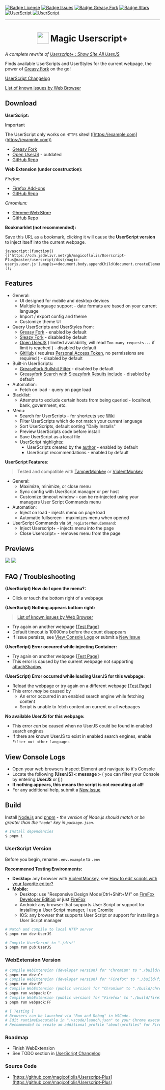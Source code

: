 [![Badge License](https://img.shields.io/github/license/magicoflolis/Userscript-Plus?style=flat-square)](https://github.com/magicoflolis/Userscript-Plus/blob/master/LICENSE)
[![Badge Issues](https://img.shields.io/github/issues/magicoflolis/Userscript-Plus?style=flat-square)](https://github.com/magicoflolis/Userscript-Plus/issues)
[![Badge Greasy Fork](https://img.shields.io/greasyfork/dt/421603?style=flat-square)](https://greasyfork.org/scripts/421603)
[![Badge Stars](https://img.shields.io/github/stars/magicoflolis/Userscript-Plus?style=flat-square)](https://github.com/magicoflolis/Userscript-Plus/stargazers)
[![UserScript](https://img.shields.io/badge/Userscript-Download-brightgreen.svg?style=flat-square&label=Greasy+Fork&logo=javascript&logoColor=white)](https://greasyfork.org/scripts/421603)
[![UserScript](https://img.shields.io/badge/Userscript-Download-brightgreen.svg?style=flat-square&label=GitHub+Repo&logo=javascript&logoColor=white)](https://github.com/magicoflolis/Userscript-Plus/blob/master/dist/magic-userjs.user.js?raw=1)

---

<h1 align="center">
<sub>
<img src="https://raw.githubusercontent.com/magicoflolis/Userscript-Plus/9aa3abea2e6d5caadf051edc9790657da91a1358/src/img/greasyfork.svg" height="38" width="38">
</sub>
Magic Userscript+
</h1>

*A complete rewrite of [Userscript+ : Show Site All UserJS](https://github.com/jae-jae/Userscript-Plus)*

Finds available UserScripts and UserStyles for the current webpage, the power of [Greasy Fork](https://greasyfork.org) on the go!

[UserScript Changelog](https://github.com/magicoflolis/Userscript-Plus/blob/master/CHANGELOG.user.md)

[List of known issues by Web Browser](https://github.com/magicoflolis/Userscript-Plus/blob/master/browser-issues.md)

## **Download**

**UserScript:**

> [!IMPORTANT]
> The UserScript only works on `HTTPS` sites! ([https://example.com](https://example.com))

* [Greasy Fork](https://greasyfork.org/scripts/421603)
* [Open UserJS](https://openuserjs.org/scripts/Magic/Magic_Userscript+_Show_Site_All_UserJS) - outdated
* [GitHub Repo](https://github.com/magicoflolis/Userscript-Plus/blob/master/dist/magic-userjs.user.js?raw=1)

**Web Extension (under construction):**

*Firefox:*

* [Firefox Add-ons](https://addons.mozilla.org/firefox/addon/userscript-plus/)
* [GitHub Repo](https://github.com/magicoflolis/Userscript-Plus/releases/tag/webext/latest)

*Chromium:*

* ~~[Chrome Web Store](https://github.com/magicoflolis/Userscript-Plus/releases/tag/webext/latest)~~
* [GitHub Repo](https://github.com/magicoflolis/Userscript-Plus/releases/tag/webext/latest)

**Bookmarklet (not recommended):**

Save this URL as a bookmark, clicking it will cause the **UserScript version** to inject itself into the current webpage.

```JS
javascript:(function(){['https://cdn.jsdelivr.net/gh/magicoflolis/Userscript-Plus@master/userscript/dist/magic-userjs.user.js'].map(s=>document.body.appendChild(document.createElement('script')).src=s)})();
```

## Features

* General:
  * UI designed for mobile and desktop devices
  * Multiple language support - date formats are based on your current language
  * Import / export config and theme
  * Customize theme UI
* Query UserScripts and UserStyles from:
  * [Greasy Fork](https://greasyfork.org) - enabled by default
  * [Sleazy Fork](https://sleazyfork.org) - disabled by default
  * [Open UserJS](https://openuserjs.org) ( limited availability, will read `Too many requests...` if limit is reached ) - disabled by default
  * [GitHub](https://github.com/search?l=JavaScript&o=desc&q="==UserScript==") ( requires [Personal Access Token](https://github.com/settings/tokens), no permissions are required ) - disabled by default
* Built-in UserScripts:
  * [GreasyFork Bullshit Filter](https://greasyfork.org/scripts/12179) - disabled by default
  * [Greasyfork Search with Sleazyfork Results include](https://greasyfork.org/scripts/23840) - disabled by default
* Automation:
  * Fetch on load - query on page load
* Blacklist:
  * Attempts to exclude certain hosts from being queried - localhost, bank, government, etc.
* Menu:
  * Search for UserScripts - for shortcuts see [Wiki](https://github.com/magicoflolis/Userscript-Plus/blob/master/wiki/README.md)
  * Filter UserScripts which do not match your current language
  * Sort UserScripts, default sorting "Daily Installs"
  * Preview UserScripts code before install
  * Save UserScript as a local file
  * UserScript highlights:
    * UserScripts created by the [author](https://greasyfork.org/users/166061) - enabled by default
    * UserScript recommendations - enabled by default

**UserScript Features:**

> Tested and compatible with [TamperMonkey](https://www.tampermonkey.net/) or [ViolentMonkey](https://violentmonkey.github.io/)

* General:
  * Maximize, minimize, or close menu
  * Sync config with UserScript manager or per host
  * Customize timeout window - can be re-injected using your managers User Script Commands menu
* Automation:
  * Inject on load - injects menu on page load
  * Automatic fullscreen - maximizes menu when opened
* UserScript Commands via `GM_registerMenuCommand`:
  * Inject Userscript+ - injects menu into the page
  * Close Userscript+ - removes menu from the page

## Previews

<p>
  <img src="https://raw.githubusercontent.com/magicoflolis/Userscript-Plus/master/assets/using-tabs.gif">
  <img src="https://raw.githubusercontent.com/magicoflolis/Userscript-Plus/master/assets/install-userscript.gif">
</p>

## FAQ / Troubleshooting

**(UserScript) How do I open the menu?:**

* Click or touch the bottom right of a webpage

**(UserScript) Nothing appears bottom right:**

> [List of known issues by Web Browser](https://github.com/magicoflolis/Userscript-Plus/blob/master/browser-issues.md)

* Try again on another webpage [[Test Page](https://youtube.com)]
* Default timeout is 10000ms before the count disappears
* If issue persists, see [View Console Logs](#view-console-logs) or submit a [New Issue](https://github.com/magicoflolis/Userscript-Plus/issues/new/choose)

**(UserScript) Error occurred while injecting Container:**

* Try again on another webpage [[Test Page](https://youtube.com)]
* This error is caused by the current webpage not supporting [attachShadow](https://developer.mozilla.org/en-US/docs/Web/API/Element/attachShadow)

**(UserScript) Error occurred while loading UserJS for this webpage:**

* Reload the webpage or try again on a different webpage [[Test Page](https://youtube.com)]
* This error *may* be caused by
  * An error occurred in an enabled search engine while fetching content
  * Script is unable to fetch content on current or all webpages

**No available UserJS for this webpage:**

* This error *can* be caused when no UserJS could be found in enabled search engines
* If there are known UserJS to exist in enabled search engines, enable `Filter out other languages`

## View Console Logs

* Open your web browsers Inspect Element and navigate to it's Console
* Locate the following **[UserJS] < message >** ( you can filter your Console by entering **UserJS** or **[** )
* **If nothing appears, this means the script is not executing at all!**
* For any additional help, submit a [New Issue](https://github.com/magicoflolis/Userscript-Plus/issues/new/choose)

## Build

Install [Node.js](https://nodejs.org/) and [pnpm](https://pnpm.io/) - *the version of Node.js should match or be greater than the `"node"` key in `package.json`.*

``` sh
# Install dependencies
$ pnpm i
```

### UserScript Version

Before you begin, rename `.env.example` to `.env`

**Recommened Testing Environments:**

* **Desktop:** any browser with [ViolentMonkey](https://violentmonkey.github.io/), see [How to edit scripts with your favorite editor?](https://violentmonkey.github.io/posts/how-to-edit-scripts-with-your-favorite-editor/)
* **Mobile:**
  * Desktop: use "Responsive Design Mode(Ctrl+Shift+M)" on [FireFox Developer Edition](https://www.mozilla.org/firefox/developer/) or just [FireFox](https://www.mozilla.org/firefox/)
  * Android: any browser that supports User Script or support for installing a User Script manager, I use [Cromite](https://github.com/uazo/cromite)
  * IOS: any browser that supports User Script or support for installing a User Script manager

``` sh
# Watch and compile to local HTTP server
$ pnpm run dev:UserJS

# Compile UserScript to "./dist"
$ pnpm run pub:UserJS
```

### WebExtension Version

``` sh
# Compile WebExtension (developer version) for "Chromium" to "./build/chrome"
$ pnpm run dev:Cr
# Compile WebExtension (developer version) for "Firefox" to "./build/firefox"
$ pnpm run dev:FF
# Compile WebExtension (public version) for "Chromium" to "./build/chrome"
$ pnpm run webpack:Cr
# Compile WebExtension (public version) for "Firefox" to "./build/firefox"
$ pnpm run webpack:FF

# [ Testing ]
# Browsers can be launched via "Run and Debug" in VSCode.
# Edit runtimeExecutable in ".vscode/launch.json" to your Chrome executable.
# Recommended to create an additional profile "about:profiles" for Firefox.
```

### Roadmap

* Finish WebExtension
* See TODO section in [UserScript Changelog](https://github.com/magicoflolis/Userscript-Plus/blob/master/CHANGELOG.user.md)

### Source Code

* [https://github.com/magicoflolis/Userscript-Plus](https://github.com/magicoflolis/Userscript-Plus)
